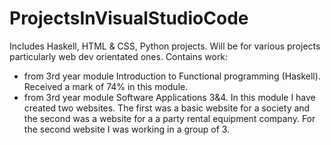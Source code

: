 # ProjectsInVisualStudioCode
Includes Haskell, HTML &amp; CSS, Python projects. Will be for various projects particularly web dev orientated ones.
Contains work:
- from 3rd year module Introduction to Functional programming (Haskell). Received a mark of 74% in this module.
- from 3rd year module Software Applications 3&4. In this module I have created two websites. The first was a basic website for a society and the second was a website for a 
a party rental equipment company. For the second website I was working in a group of 3.

